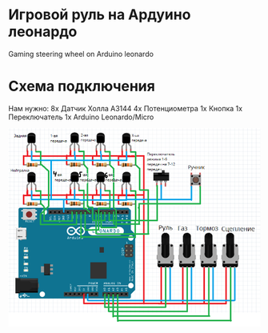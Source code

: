 # Игровой руль на Ардуино леонардо
 Gaming steering wheel on Arduino leonardo

# Схема подключения

Нам нужно:
8х Датчик Холла A3144
4x Потенциометра
1х Кнопка
1х Переключатель
1х Arduino Leonardo/Micro

![alt text](holla.png)
